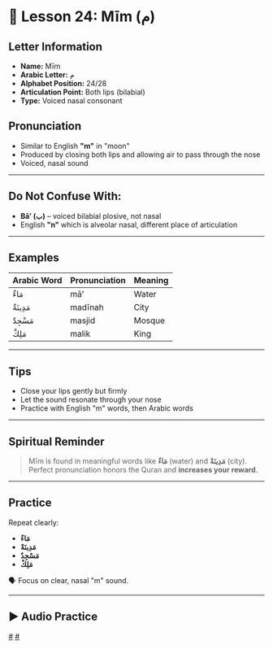 # 📘 Lesson 24: Mīm (م)

## Letter Information

- **Name:** Mīm
- **Arabic Letter:** م
- **Alphabet Position:** 24/28
- **Articulation Point:** Both lips (bilabial)
- **Type:** Voiced nasal consonant

## Pronunciation

- Similar to English **"m"** in "moon"
- Produced by closing both lips and allowing air to pass through the nose
- Voiced, nasal sound

---

## Do Not Confuse With:

- **Bā’ (ب)** – voiced bilabial plosive, not nasal
- English **"n"** which is alveolar nasal, different place of articulation

---

## Examples

| Arabic Word | Pronunciation | Meaning |
| ----------- | ------------- | ------- |
| مَاءٌ       | mā’           | Water   |
| مَدِينَةٌ   | madīnah       | City    |
| مَسْجِدٌ    | masjid        | Mosque  |
| مَلِكٌ      | malik         | King    |

---

## Tips

- Close your lips gently but firmly
- Let the sound resonate through your nose
- Practice with English "m" words, then Arabic words

---

## Spiritual Reminder

> Mīm is found in meaningful words like **مَاءٌ** (water) and **مَدِينَةٌ** (city).  
> Perfect pronunciation honors the Quran and **increases your reward**.

---

## Practice

Repeat clearly:

- **مَاءٌ**
- **مَدِينَةٌ**
- **مَسْجِدٌ**
- **مَلِكٌ**

🗣 Focus on clear, nasal "m" sound.

---

## ▶️ Audio Practice

[#](assets/audios/arabic/man/24.mp3) [#](assets/audios/arabic/woman/24.mp3)
